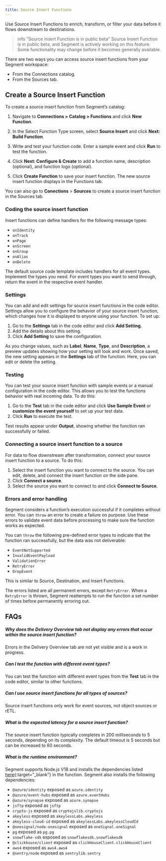 ```yaml
---
title: Source Insert Functions
---
```


Use Source Insert Functions to enrich, transform, or filter your data before it flows downstream to destinations.

> info "Source Insert Function is in public beta"
> Source Insert Function is in public beta, and Segment is actively working on this feature. Some functionality may change before it becomes generally available.

There are two ways you can access source insert functions from your Segment workspace:
- From the Connections catalog.
- From the Sources tab. 

## Create a Source Insert Function

To create a source insert function from Segment’s catalog:

1. Navigate to **Connections > Catalog > Functions** and click **New Function**.

2. In the Select Function Type screen, select **Source Insert** and click **Next: Build Function**.

3. Write and test your function code. Enter a sample event and click **Run** to test the function. 

4. Click **Next: Configure & Create** to add a function name, description (optional), and function logo (optional).

5. Click **Create Function** to save your insert function. The new source insert function displays in the Functions tab.

You can also go to **Conections** > **Sources** to create a source insert function in the Sources tab.

### Coding the source insert function

Insert functions can define handlers for the following message types:
- `onIdentity`
- `onTrack`
- `onPage`
- `onScreen`
- `onGroup`
- `onAlias`
- `onDelete`

The default source code template includes handlers for all event types. Implement the types you need. For event types you want to send through, return the event in the respective event handler. 

### Settings

You can add and edit settings for source insert functions in the code editor. Settings allow you to configure the behavior of your source insert function, which changes how it is displayed to anyone using your function. To set up:

1. Go to the **Settings** tab in the code editor and click **Add Setting**.
2. Add the details about this setting.
3. Click **Add Setting** to save the configuration.

As you change values, such as **Label**, **Name**, **Type**, and **Description**, a preview updates showing how your setting will look and work. Once saved, the new setting appears in the **Settings** tab of the function. Here, you can edit or delete the setting.

### Testing

You can test your source insert function with sample events or a manual configuration in the code editor. This allows you to test the functions behavior with real incoming data. To do this:

1. Go to the **Test** tab in the code editor and click **Use Sample Event** or **customize the event yourself** to set up your test data.
2. Click **Run** to execute the test.

Test results appear under **Output**, showing whether the function ran successfully or failed.


### Connecting a source insert function to a source

For data to flow downstream after transformation, connect your source insert function to a source. To do this:

1. Select the insert function you want to connect to the source. You can edit, delete, and connect the insert function on the side pane. 
2. Click **Connect a source**.
3. Select the source you want to connect to and click **Connect to Source**.

### Errors and error handling

Segment considers a function’s execution successful if it completes without error. You can `throw` an error to create a failure on purpose. Use these errors to validate event data before processing to make sure the function works as expected. 

You can `throw` the following pre-defined error types to indicate that the function ran successfully, but the data was not deliverable:

- `EventNotSupported`
- `InvalidEventPayload`
- `ValidationError`
- `RetryError`
- `DropEvent`

This is similar to Source, Destination, and Insert Functions. 

The errors listed are all permanent errors, except `RetryError`. When a `RetryError` is thrown, Segment reattempts to run the function a set number of times before permanently erroring out.

## FAQs

##### Why does the Delivery Overview tab not display any errors that occur within the source insert function?

Errors in the Delivery Overview tab are not yet visible and is a work in progress. 

##### Can I test the function with different event types?

You can test the function with different event types from the **Test** tab in the code editor, similar to other functions.

##### Can I use source insert functions for all types of sources?

Source insert functions only work for event sources, not object sources or rETL.

##### What is the expected latency for a source insert function?

The source insert function typically completes in 200 milliseconds to 5 seconds, depending on its complexity. The default timeout is 5 seconds but can be increased to 60 seconds. 

##### What is the runtime environment?

Segment supports Node.js V18 and installs the dependencies listed [here](https://segment.com/docs/connections/functions/insert-functions/#runtime-and-dependencies){:target=”_blank”} in the function.  Segment also installs the following dependencies: 
- `@azure/identity` exposed as `azure.identity`
- `@azure/event-hubs` exposed as `azure.eventHubs`
- `@azure/synapse` exposed as `azure.synapse`  
- `jsftp` exposed as `jsftp`  
- `crypto-js` exposed as `cryptojslib.cryptojs`  
- `akeyless` exposed as `akeylessLabs.akeyless`  
- `akeyless-cloud-id` exposed as `akeylessLabs.akeylessCloudId`  
- `@onesignal/node-onesignal` exposed as `oneSignal.oneSignal`  
- `pg` exposed as `pg.pg`  
- `snowflake-sdk` exposed as `snowflakesdk.snowflakesdk`  
- `@clickhouse/client` exposed as `clickHouseClient.clickHouseClient`  
- `aws4` exposed as `aws4.aws4`  
- `@sentry/node` exposed as `sentrylib.sentry` 

